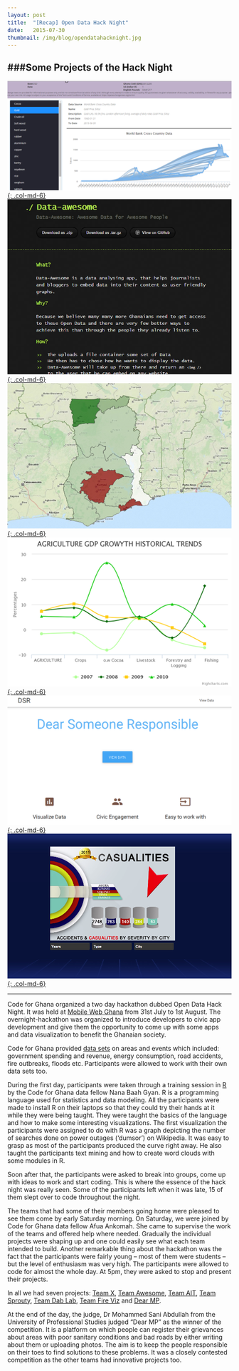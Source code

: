 ```yaml
---
layout: post 
title:  "[Recap] Open Data Hack Night"
date:   2015-07-30 
thumbnail: /img/blog/opendatahacknight.jpg
---
```


###Some Projects of the Hack Night
---

[![Team X](/img/blog/teamx.png "Team X Graph"){: .col-md-6}](http://mwga.meteor.com/)
[![Data Awesome](/img/blog/data-awesome.png "Data Awesome"){: .col-md-6}](http://davidlartey.com/data-awesome)<br />
[![Fire Viz](/img/blog/fireviz.png "Fire Viz"){: .col-md-6}](http://fireviz.pe.hu/)
[![Sprouty Viz](/img/blog/sprouty.png "Sprouty Viz"){: .col-md-6}](http://www.teamsprouty.sproutypromo.com/pages/agricultural-gdp-trends)<br />
[![Dear MP](/img/blog/dearmp.png "DearMP Viz"){: .col-md-6}](https://github.com/achere/dsr)
[![Infocedento](/img/blog/infocidento.png "DearMP Viz"){: .col-md-6}]( https://github.com/kennyung6/Project-Infocidento.git)
<br />
<hr />


Code for Ghana organized a two day hackathon dubbed Open Data Hack Night. It was held at [Mobile Web Ghana](http://www.mobilewebghana.org) from 31st July to 1st August. The overnight-hackathon was organized to introduce developers to civic app development and give them the opportunity to come up with some apps and data visualization to benefit the Ghanaian society.

Code for Ghana provided [data sets](http://www.data.gov.gh) on areas and events which included: government spending and revenue, energy consumption, road accidents, fire outbreaks, floods etc. Participants were allowed to work with their own data sets too.

During the first day, participants were taken through a training session in [R](https://www.r-project.org/) by the Code for 
Ghana data fellow Nana Baah Gyan. R is a programming language used for statistics and data modeling. All the participants were made to install R on their laptops so that they could try their hands at it while they were being taught. They were taught the basics of the language and how to make some interesting visualizations. The first visualization the participants were assigned to do with R was a graph depicting the number of searches done on power outages (‘dumsor’)  on Wikipedia. It was easy to grasp as most of the participants produced the curve right away. He also taught the participants text mining and how to create word clouds with some modules in R. 

Soon after that, the participants were asked to break into groups, come up with ideas to work and start coding. This is where the essence of the hack night was really seen. Some of the participants left when it was late, 15 of them slept over to code throughout the night.

The teams that had some of their members going home were pleased to see them come by early Saturday morning. On Saturday, we were joined by Code for Ghana data fellow Afua Ankomah. She came to supervise the work of the teams and offered help where needed. Gradually the individual projects were shaping up and one could easily see what each team intended to build. Another remarkable thing about the hackathon was the fact that the participants were fairly young – most of them were students – but the level of enthusiasm was very high. The participants were allowed to code for almost the whole day. At 5pm, they were asked to stop and present their projects.

In all we had seven projects: [Team X](http://mwga.meteor.com/), [Team Awesome](http://davidlartey.com/data-awesome), [Team AIT]( https://github.com/kennyung6/Project-Infocidento.git ), [Team Sprouty](http://www.teamsprouty.sproutypromo.com/pages/agricultural-gdp-trends), [Team Dab Lab](http://github.com/laudb/dablab), [Team Fire Viz](http://www.fireviz.pe.hu) and [Dear MP](https://github.com/achere/dsr).

At the end of the day, the judge, Dr Mohammed Sani Abdullah from the University of Professional Studies  judged “Dear MP”  as the winner of the competition. It is a platform on which people can register their grievances about areas with poor sanitary conditions and bad roads by either writing about them or uploading photos. The aim is to keep the people responsible on their toes to find solutions to these problems. It was a closely contested competition as the other teams had innovative projects too.


